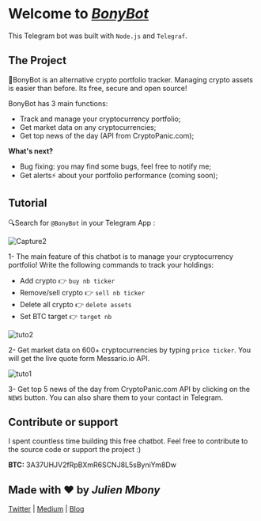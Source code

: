 Welcome to [*BonyBot*](https://telegram.me/bony-bot)
=================

This Telegram bot was built with `Node.js` and `Telegraf`.

The Project
------------

🤖BonyBot is an alternative crypto portfolio tracker. Managing crypto assets is easier than before. Its free, secure and open source! 

BonyBot has 3 main functions:
- Track and manage your cryptocurrency portfolio;
- Get market data on any cryptocurrencies;
- Get top news of the day (API from CryptoPanic.com);

**What's next?**
- Bug fixing: you may find some bugs, feel free to notify me;
- Get alerts⚡️ about your portfolio performance (coming soon);

Tutorial 
---------


🔍Search for `@BonyBot` in your Telegram App :

![Capture2](https://user-images.githubusercontent.com/46977988/64043242-db9f5880-cb31-11e9-83aa-d58e78362e1f.PNG)

1- The main feature of this chatbot is to manage your cryptocurrency portfolio! Write the following commands to track your holdings: 
- Add crypto  👉  `buy nb ticker`
- Remove/sell crypto  👉  `sell nb ticker`
- Delete all crypto  👉  `delete assets`
- Set BTC target 👉  `target nb`

![tuto2](https://user-images.githubusercontent.com/46977988/64042407-bd385d80-cb2f-11e9-91a9-12b8d228fe9e.gif)

2- Get market data on 600+ cryptocurrencies by typing `price ticker`. You will get the live quote form Messario.io API.

![tuto1](https://user-images.githubusercontent.com/46977988/64038990-8cecc100-cb27-11e9-9c34-10af6ed41dd2.gif)

3- Get top 5 news of the day from CryptoPanic.com API by clicking on the `NEWS` button. You can also share them to your contact in Telegram.

Contribute or support
-------------------

I spent countless time building this free chatbot. Feel free to contribute to the source code or support the project :)

**BTC:** 3A37UHJV2fRpBXmR6SCNJ8L5sByniYm8Dw

Made with ❤️ by *Julien Mbony*
-------------------

[Twitter](https://twitter.com/julienmbony) | [Medium](https://medium.com/@julien.mbony) | [Blog](http://aleny.net/)
